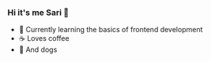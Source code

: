 ### Hi it's me Sari 👋

- 🌱 Currently learning the basics of frontend development
- ☕  Loves coffee
- 🐶 And dogs


